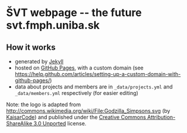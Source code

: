 ŠVT webpage -- the future svt.fmph.uniba.sk
===========================================

How it works
------------

- generated by [Jekyll](http://jekyllrb.com/)
- hosted on [GitHub Pages](https://help.github.com/categories/github-pages-basics/), with a custom domain (see https://help.github.com/articles/setting-up-a-custom-domain-with-github-pages/)
- data about projects and members are in `_data/projects.yml` and `_data/members.yml` respectively (for easier editing)

Note: the logo is adapted from http://commons.wikimedia.org/wiki/File:Godzilla_Simpsons.svg (by [KaisarCode](http://commons.wikimedia.org/wiki/User:Kaisarcode)) and published under the [Creative Commons Attribution-ShareAlike 3.0 Unported](http://creativecommons.org/licenses/by-sa/3.0/deed.en) license.

